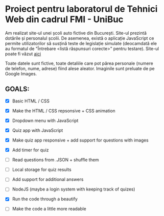 # Proiect pentru laboratorul de Tehnici Web din cadrul FMI - UniBuc

Am realizat site-ul unei școli auto fictive din București. Site-ul prezintă dotările și personalul școlii. De asemenea, există o aplicație JavaScript ce permite utilizatorilor să susțină teste de legislație simulate (deocamdată ele au formatul de "Întrebare <listă răspunsuri corecte>" pentru testare). Site-ul poate fi văzut [aici](https://smitoi.github.io/proiectTW)

Toate datele sunt fictive, toate detaliile care pot părea personale (numere de telefon, nume, adrese) fiind alese aleator. Imaginile sunt preluate de pe Google Images.



## GOALS:

- [x] Basic HTML / CSS

- [x] Make the HTML / CSS repsonsive + CSS animation

- [x] Dropdown menu with JavaScript

- [x] Quiz app with JavaScript

- [x] Make quiz app responsive + add support for questions with images

- [x] Add timer for quiz

- [ ] Read questions from .JSON + shuffle them

- [ ] Local storage for quiz results

- [ ] Add support for additional answers

- [ ] NodeJS (maybe a login system with keeping track of quizes)

- [x] Run the code through a beautify

- [ ] Make the code a little more readable
